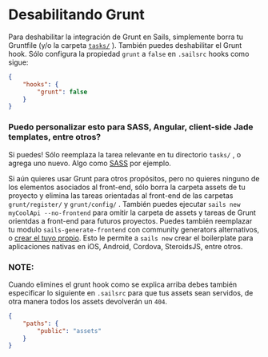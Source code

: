 # Desabilitando Grunt

Para deshabilitar la integración de Grunt en Sails, simplemente borra tu Gruntfile (y/o la carpeta [`tasks/`](http://sailsjs.org/documentation/anatomy/myApp/tasks) ). También puedes deshabilitar el Grunt hook. Sólo configura la propiedad `grunt` a `false` en `.sailsrc` hooks como sigue:

```json
{
    "hooks": {
        "grunt": false
    }
}
```

### Puedo personalizar esto para SASS, Angular, client-side Jade templates, entre otros?

Si puedes! Sólo reemplaza la tarea relevante en tu directorio `tasks/` , o agrega uno nuevo.  Algo como [SASS](https://github.com/sails101/using-sass) por ejemplo.

Si aún quieres usar Grunt para otros propósitos, pero no quieres ninguno de los elementos asociados al front-end, sólo borra la carpeta assets de tu proyecto y elimina las tareas orientadas al front-end de las carpetas `grunt/register/` y `grunt/config/` .  También puedes ejecutar `sails new myCoolApi --no-frontend` para omitir la carpeta de assets y tareas de Grunt orientdas a front-end para futuros proyectos.  Puedes también reemplazar tu modulo `sails-generate-frontend` con community generators alternativos, o [crear el tuyo propio](https://github.com/balderdashy/sails-generate-generator).  Esto le permite a `sails new` crear el boilerplate para aplicaciones nativas en iOS, Android, Cordova, SteroidsJS, entre otros.



<docmeta name="displayName" value="Disabling Grunt">

### NOTE:

Cuando elimines el grunt hook como se explica arriba debes también especificar lo siguiente en `.sailsrc` para que tus assets sean servidos, de otra manera todos los assets devolverán un `404`.

```json
{
    "paths": {
    	"public": "assets"
    }
}
```
